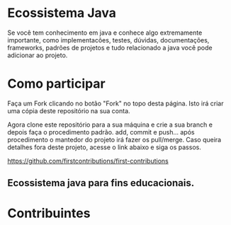 # Ecossistema Java

Se você tem conhecimento em java e conhece algo extremamente importante, como implementacões,
testes, dúvidas, documentações, frameworks, padrões de projetos e tudo relacionado a java você pode adicionar 
ao projeto.

# Como participar

Faça um Fork clicando no botão "Fork" no topo desta página. Isto irá criar uma cópia deste repositório na sua conta.

Agora clone este repositório para a sua máquina e crie a sua branch e depois faça o procedimento padrão. add, commit e push... após procedimento o mantedor do projeto irá fazer os pull/merge. Caso queira detalhes fora deste projeto, acesse o link abaixo e siga os passos.

https://github.com/firstcontributions/first-contributions

## Ecossistema java para fins educacionais.

# Contribuintes


